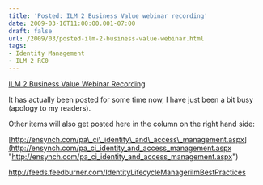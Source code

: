 ```yaml
---
title: 'Posted: ILM 2 Business Value webinar recording'
date: 2009-03-16T11:00:00.001-07:00
draft: false
url: /2009/03/posted-ilm-2-business-value-webinar.html
tags: 
- Identity Management
- ILM 2 RC0
---
```


[ILM 2 Business Value Webinar Recording](http://www.ensynch.com/Documents.aspx?docID=137 "ILM 2 Business Value Webinar Recording")

It has actually been posted for some time now, I have just been a bit busy (apology to my readers).

Other items will also get posted here in the column on the right hand side:

[http://ensynch.com/pa\_ci\_identity\_and\_access\_management.aspx](http://ensynch.com/pa_ci_identity_and_access_management.aspx "http://ensynch.com/pa_ci_identity_and_access_management.aspx")

http://feeds.feedburner.com/IdentityLifecycleManagerilmBestPractices